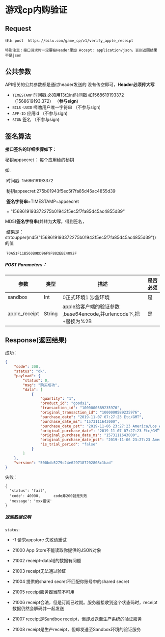 

# 游戏cp内购验证



## Request

```
线上 post  https://bilu.com/game_cp/v1/verify_apple_receipt
```



`特别注意：接口请求时一定要在Header里加 Accept: application/json，否则返回结果不是json`

## 公共参数

API相关的公共参数都是通过header发送的 没有传空即可，**Header必须传大写**

- `TIMESTAMP`        时间戳 必须用13位int时间戳   如1568619193372 （1568619193.372）  （**参与sign**)  
- `BILU-UUID`               哔噜用户唯一字符串     （不参与sign)   
- `APP-ID`             应用id     （不参与sign)  
- `SIGN`             签名         （不参与sign)  

## 签名算法

**接口签名的详细步骤如下：**

秘钥appsecret： 每个应用给的秘钥  


如. 

​       时间戳: 1568619193372

​       秘钥appsecret:275b01943f5ec5f7fa85d45ac4855d39 

​	   **签名字符串**=TIMESTAMP+appsecret        

​                          =    "1568619193372275b01943f5ec5f7fa85d45ac4855d39"	

MD5(**签名字符串**)并转为**大写**，得到签名，

​	    结果是： strtoupper(md5("1568619193372275b01943f5ec5f7fa85d45ac4855d39")) 的值

​						`70A51F11B560B9DD96F9F882EBE4092F`



##### POST Parameters：

| 参数          | 类型   | 描述                                                | 是否必须 |
| ------------- | ------ | --------------------------------------------------- | -------- |
| sandbox       | Int    | 0正式环境1 沙盒环境                                 | 是       |
| apple_receipt | String | apple给客户端的验证参数 ,base64encode,并urlencode下,把+替换为%2B | 是       |



## Response(返回结果)

成功：

```json
{
    "code": 200,
    "status": "ok",
    "payload": {
        "status": 0,  
        "msg": "购买成功",
        "data": [
            {
                "quantity": "1",
                "product_id": "goods1",
                "transaction_id": "1000000589235976",
                "original_transaction_id": "1000000589235976",
                "purchase_date": "2019-11-07 07:27:23 Etc/GMT",
                "purchase_date_ms": "1573111643000",
                "purchase_date_pst": "2019-11-06 23:27:23 America/Los_Angeles",
                "original_purchase_date": "2019-11-07 07:27:23 Etc/GMT",
                "original_purchase_date_ms": "1573111643000",
                "original_purchase_date_pst": "2019-11-06 23:27:23 America/Los_Angeles",
                "is_trial_period": "false"
            }
        ]
    },
    "version": "500bdb5279c24e6297187202808c1bad"
}
```

失败：

```
{
  'status': 'fail',
  'code': 40000,      code非200就是失败
  'message': 'xxx错误'
}
```

####    



##### 返回数据说明

`status`:	

-  -1    请求appstore 失败请重试

- 21000 App Store不能读取你提供的JSON对象	

- 21002 receipt-data域的数据有问题

- 21003 receipt无法通过验证
- 21004 提供的shared secret不匹配你账号中的shared secret
- 21005 receipt服务器当前不可用
- 21006 receipt合法，但是订阅已过期。服务器接收到这个状态码时，receipt数据仍然会解码并一起发送
- 21007 receipt是Sandbox receipt，但却发送至生产系统的验证服务
- 21008 receipt是生产receipt，但却发送至Sandbox环境的验证服务